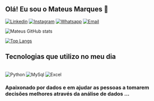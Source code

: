 
## Olá! Eu sou o Mateus Marques 👋


[![Linkedin](	https://img.shields.io/badge/LinkedIn-0077B5?style=for-the-badge&logo=linkedin&logoColor=white)](https://www.linkedin.com/in/mateus-marques-galv%C3%A3o-759b3a3a/)
[![Instagram](https://img.shields.io/badge/Instagram-E4405F?style=for-the-badge&logo=instagram&logoColor=white)](https://www.instagram.com/mateus__mg_/)
[![Whatsapp](https://img.shields.io/badge/WhatsApp-25D366?style=for-the-badge&logo=whatsapp&logoColor=white)](https://api.whatsapp.com/send?phone=5562992723951&text=Ol%C3%A1%20Mateus)
[![Email](https://img.shields.io/badge/Gmail-D14836?style=for-the-badge&logo=gmail&logoColor=white)](mailto:mateusmarques2011@live.com?Subject=Contato&Body=Ola%20Mateus%20Marques)


![Mateus GitHub stats](https://github-readme-stats.vercel.app/api?username=mateus-mg&show_icons=true&theme=dracula)

[![Top Langs](https://github-readme-stats.vercel.app/api/top-langs/?username=mateus-mg)](https://github.com/anuraghazra/github-readme-stats)


## Tecnologias que utilizo no meu dia

<div style="display: inline_block"><br>
<img align="center" alt="Python" src="https://img.shields.io/badge/Python-14354C?style=for-the-badge&logo=python&logoColor=white" />
<img align="center" alt="MySql" src="https://img.shields.io/badge/MySQL-00000F?style=for-the-badge&logo=mysql&logoColor=white" />
<img align="center" alt="Excel" src="https://img.shields.io/badge/Microsoft_Excel-217346?style=for-the-badge&logo=microsoft-excel&logoColor=white" />
</div>

### Apaixonado por dados e em ajudar as pessoas a tomarem decisões melhores através da análise de dados ...
